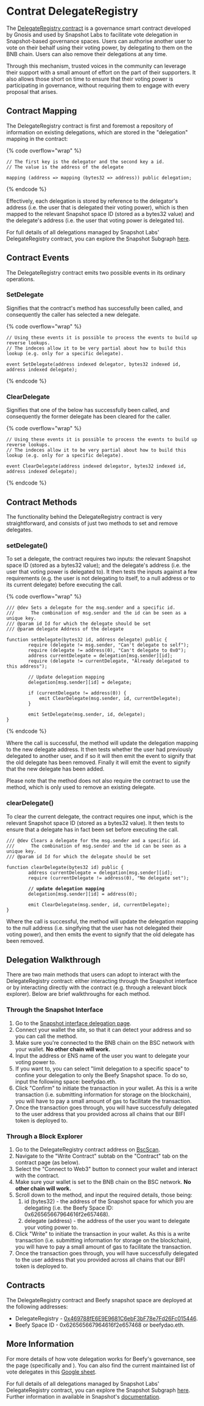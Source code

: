 # Contrat DelegateRegistry

The [DelegateRegistry contract](https://github.com/gnosis/delegate-registry/blob/main/contracts/DelegateRegistry.sol) is a governance smart contract developed by Gnosis and used by Snapshot Labs to facilitate vote delegation in Snapshot-based governance spaces. Users can authorise another user to vote on their behalf using their voting power, by delegating to them on the BNB chain. Users can also remove their delegations at any time.

Through this mechanism, trusted voices in the community can leverage their support with a small amount of effort on the part of their supporters. It also allows those short on time to ensure that their voting power is participating in governance, without requiring them to engage with every proposal that arises.

## Contract Mapping

The DelegateRegistry contract is first and foremost a repository of information on existing delegations, which are stored in the "delegation" mapping in the contract:

{% code overflow="wrap" %}
```solidity
// The first key is the delegator and the second key a id. 
// The value is the address of the delegate 

mapping (address => mapping (bytes32 => address)) public delegation;
```
{% endcode %}

Effectively, each delegation is stored by reference to the delegator's address (i.e. the user that is delegated their voting power), which is then mapped to the relevant Snapshot space ID (stored as a bytes32 value) and the delegate's address (i.e. the user that voting power is delegated to).

For full details of all delegations managed by Snapshot Labs' DelegateRegistry contract, you can explore the Snapshot Subgraph [here](https://thegraph.com/hosted-service/subgraph/snapshot-labs/snapshot).

## Contract Events

The DelegateRegistry contract emits two possible events in its ordinary operations.

### SetDelegate

Signifies that the contract's  method has successfully been called, and consequently the caller has selected a new delegate.

{% code overflow="wrap" %}
```solidity
// Using these events it is possible to process the events to build up reverse lookups.
// The indeces allow it to be very partial about how to build this lookup (e.g. only for a specific delegate).

event SetDelegate(address indexed delegator, bytes32 indexed id, address indexed delegate);
```
{% endcode %}

### ClearDelegate

Signifies that one of the below  has successfully been called, and consequently the former delegate has been cleared for the caller.

{% code overflow="wrap" %}
```solidity
// Using these events it is possible to process the events to build up reverse lookups.
// The indeces allow it to be very partial about how to build this lookup (e.g. only for a specific delegate).

event ClearDelegate(address indexed delegator, bytes32 indexed id, address indexed delegate);
```
{% endcode %}

## Contract Methods

The functionality behind the DelegateRegistry contract is very straightforward, and consists of just two methods to set and remove delegates.

### setDelegate()

To set a delegate, the contract requires two inputs: the relevant Snapshot space ID (stored as a bytes32 value); and the delegate's address (i.e. the user that voting power is delegated to). It then tests the inputs against a few requirements (e.g. the user is not delegating to itself, to a null address or to its current delegate) before executing the call.

{% code overflow="wrap" %}
```solidity
/// @dev Sets a delegate for the msg.sender and a specific id.
///      The combination of msg.sender and the id can be seen as a unique key.
/// @param id Id for which the delegate should be set
/// @param delegate Address of the delegate

function setDelegate(bytes32 id, address delegate) public {
        require (delegate != msg.sender, "Can't delegate to self");
        require (delegate != address(0), "Can't delegate to 0x0");
        address currentDelegate = delegation[msg.sender][id];
        require (delegate != currentDelegate, "Already delegated to this address");
        
        // Update delegation mapping
        delegation[msg.sender][id] = delegate;
        
        if (currentDelegate != address(0)) {
            emit ClearDelegate(msg.sender, id, currentDelegate);
        }

        emit SetDelegate(msg.sender, id, delegate);
}
```
{% endcode %}

Where the call is successful, the method will update the delegation mapping to the new delegate address. It then tests whether the user had previously delegated to another user, and if so it will then emit the  event to signify that the old delegate has been removed. Finally it will emit the event to signify that the new delegate has been added.

Please note that the method does not also require the contract to use the  method, which is only used to remove an existing delegate.

### clearDelegate()

To clear the current delegate, the contract requires one input, which is the relevant Snapshot space ID (stored as a bytes32 value). It then tests to ensure that a delegate has in fact been set before executing the call.

<pre class="language-solidity" data-overflow="wrap"><code class="lang-solidity">/// @dev Clears a delegate for the msg.sender and a specific id.
///      The combination of msg.sender and the id can be seen as a unique key.
/// @param id Id for which the delegate should be set

function clearDelegate(bytes32 id) public {
        address currentDelegate = delegation[msg.sender][id];
        require (currentDelegate != address(0), "No delegate set");
        
<strong>        // update delegation mapping
</strong>        delegation[msg.sender][id] = address(0);
        
        emit ClearDelegate(msg.sender, id, currentDelegate);
}
</code></pre>

Where the call is successful, the method will update the delegation mapping to the null address (i.e. singifying that the user has not delegated their voting power), and then emits the  event to signify that the old delegate has been removed.

## Delegation Walkthrough

There are two main methods that users can adopt to interact with the DelegateRegistry contract: either interacting through the Snapshot interface or by interacting directly with the contract (e.g. through a relevant block explorer). Below are brief walkthroughs for each method.

### Through the Snapshot Interface

1. Go to the [Snapshot interface delegation page](https://vote.beefy.finance/#/delegate/beefydao.eth).
2. Connect your wallet the site, so that it can detect your address and so you can call the  method.
3. Make sure you're connected to the BNB chain on the BSC network with your wallet. **No other chain will work.**
4. Input the address or ENS name of the user you want to delegate your voting power to.
5. If you want to, you can select "limit delegation to a specific space" to confine your delegation to only the Beefy Snapshot space. To do so, input the following space: beefydao.eth.
6. Click "Confirm" to initiate the transaction in your wallet. As this is a write transaction (i.e. submitting information for storage on the blockchain), you will have to pay a small amount of gas to facilitate the transaction.
7. Once the transaction goes through, you will have successfully delegated to the user address that you provided across all chains that our BIFI token is deployed to.

### Through a Block Explorer

1. Go to the DelegateRegistry contract address on [BscScan](https://bscscan.com/address/0x469788fE6E9E9681C6ebF3bF78e7Fd26Fc015446).
2. Navigate to the "Write Contract" subtab on the "Contract" tab on the contract page (as below).
3. Select the "Connect to Web3" button to connect your wallet and interact with the contract.
4. Make sure your wallet is set to the BNB chain on the BSC network. **No other chain will work.**
5. Scroll down to the  method, and input the required details, those being:
   1. id (bytes32) - the address of the Snapshot space for which you are delegating (i.e. the Beefy Space ID: 0x626565667964616f2e657468).
   2. delegate (address) - the address of the user you want to delegate your voting power to.
6. Click "Write" to initiate the transaction in your wallet. As this is a write transaction (i.e. submitting information for storage on the blockchain), you will have to pay a small amount of gas to facilitate the transaction.
7. Once the transaction goes through, you will have successfully delegated to the user address that you provided across all chains that our BIFI token is deployed to.

## Contracts

The DelegateRegistry contract and Beefy snapshot space are deployed at the following addresses:

* DelegateRegistry - [0x469788fE6E9E9681C6ebF3bF78e7Fd26Fc015446](https://bscscan.com/address/0x469788fE6E9E9681C6ebF3bF78e7Fd26Fc015446).
* Beefy Space ID - 0x626565667964616f2e657468 or beefydao.eth.

## More Information

For more details of how vote delegation works for Beefy's governance, see the  page (specifically  and ). You can also find the current maintained list of vote delegates in this [Google sheet](https://docs.google.com/spreadsheets/d/1sJH4jg3eEEJDpbws55qUmzPeLDiDuL\_5OAQobSn7m2Y/edit?usp=sharing).

For full details of all delegations managed by Snapshot Labs' DelegateRegistry contract, you can explore the Snapshot Subgraph [here](https://thegraph.com/hosted-service/subgraph/snapshot-labs/snapshot). Further information in available in Snapshot's [documentation](https://docs.snapshot.org/guides/delegation).
